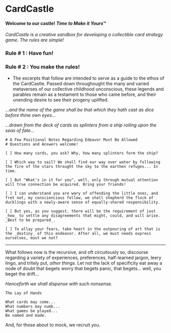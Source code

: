 # CardCastle

#### Welcome to our castle! _Time to Make it Yours_:tm:

_CardCastle is a creative sandbox for developing a collectible card strategy game. The rules are simple!_

### Rule # 1 : Have fun!

### Rule # 2 : You make the rules!

* The excerpts that follow are intended to serve as a guide to the ethos of the CardCastle. Passed down throughought the many and varied metaverses of our collective childhood unconscious, these legends and parables remain as a testament to those who came before, and their unending desire to see their progeny uplifted.


_...and the name of the game shall be that which they hath cast as dice before thine own eyes..._

_...drawn from the deck of cards as splinters from a ship roiling upon the seas of fate..._

```
# A Few Positional Notes Regarding Edeavor Must Be Allowed
# Questions and Answers welcome!

[ ] How many cards, you ask? Why, how many splinters form the ship?

[ ] Which way to sail? We shall find our way over water by following the fire of the stars throught the sky to the earthen refuges... In time.

[ ] But "What's in it for you", well, only through mutual attention will true connection be acquired. Bring your friends!

[ ] I can understand you are wary of offending the little ones, and fret not, my consciencious fellow, we shall shepherd the flock of ducklings with a newly-aware sense of equally-shared responsibility.

[ ] But yes, as you suggest, there will be the requirement of just _how_ to settle any disagreements that might, could, and will arise. _Best to be prepared_.

[ ] To allay your fears, take heart in the outpouring of art that is the _destiny_ of this endeavor. After all, we must needs express ourselves, must we not?
```
<hr>

What follows now is the recursive, and oft circuitously so, discourse regarding a variety of experiences, preferences, half-learned jargon, leery lingo, and tritely put, _other things_. 
Let not the lack of specificity eat away a node of doubt that begets worry that begets panic, that begets... well, you beget the drift... 

_Henceforth we shall dispense with such nonsense._

```
The Lay of Hands

What cards may come...
What numbers may numb...
What games be played...
Be named and made.
```

And, for those about to mock, we recruit you.

